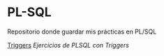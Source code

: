 # PL-SQL
Repositorio donde guardar mis prácticas en PL/SQL

[Triggers](Triggers)
*Ejercicios de PLSQL con Triggers*
